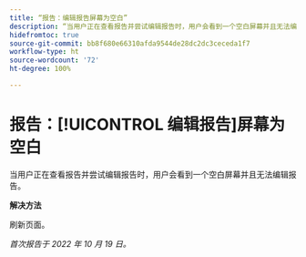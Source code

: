 ```yaml
---
title: “报告：编辑报告屏幕为空白”
description: “当用户正在查看报告并尝试编辑报告时，用户会看到一个空白屏幕并且无法编辑报告。”
hidefromtoc: true
source-git-commit: bb8f680e66310afda9544de28dc2dc3ceceda1f7
workflow-type: ht
source-wordcount: '72'
ht-degree: 100%

---
```



# 报告：[!UICONTROL 编辑报告]屏幕为空白

当用户正在查看报告并尝试编辑报告时，用户会看到一个空白屏幕并且无法编辑报告。

**解决方法**

刷新页面。

_首次报告于 2022 年 10 月 19 日。_

